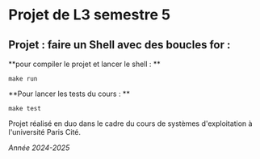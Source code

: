# Projet de L3 semestre 5 

## Projet : faire un Shell avec des boucles for :

**pour compiler le projet et lancer le shell : **

``` 
make run
```

**Pour lancer les tests du cours : **

```
make test
```

Projet réalisé en duo dans le cadre du cours de systèmes d'exploitation à l'université Paris Cité.


_Année 2024-2025_